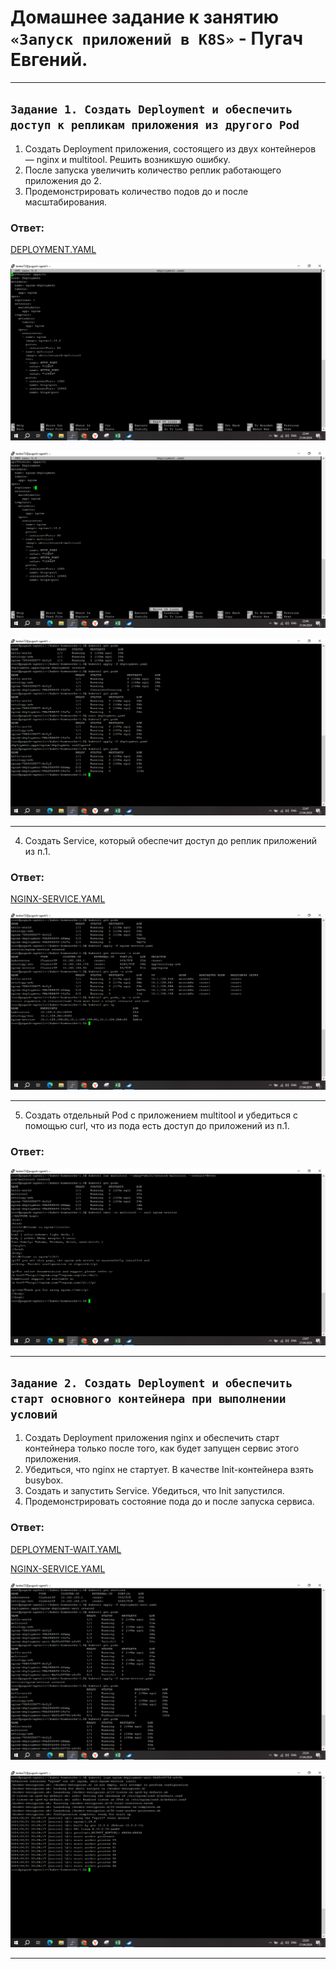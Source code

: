 # Домашнее задание к занятию `«Запуск приложений в K8S»` - Пугач Евгений.


---

## `Задание 1. Создать Deployment и обеспечить доступ к репликам приложения из другого Pod`

1. Создать Deployment приложения, состоящего из двух контейнеров — nginx и multitool. Решить возникшую ошибку.
2. После запуска увеличить количество реплик работающего приложения до 2.
3. Продемонстрировать количество подов до и после масштабирования.

### Ответ:

[DEPLOYMENT.YAML](https://github.com/PugachEV72/kuber-homeworks-1.3/blob/main/deployment.yaml)

![Скриншот 1](https://github.com/PugachEV72/Images/blob/master/2024-04-21_22-44-21.png)

![Скриншот 2](https://github.com/PugachEV72/Images/blob/master/2024-04-21_22-46-22.png)

![Скриншот 3](https://github.com/PugachEV72/Images/blob/master/2024-04-21_22-47-44.png)

---

4. Создать Service, который обеспечит доступ до реплик приложений из п.1.

### Ответ:

[NGINX-SERVICE.YAML](https://github.com/PugachEV72/kuber-homeworks-1.3/blob/main/nginx-service.yaml)

![Скриншот 4](https://github.com/PugachEV72/Images/blob/master/2024-04-21_23-01-54.png)

---

5. Создать отдельный Pod с приложением multitool и убедиться с помощью curl, что из пода есть доступ до приложений из п.1.

### Ответ:

![Скриншот 5](https://github.com/PugachEV72/Images/blob/master/2024-04-21_23-07-15.png)

---

## `Задание 2. Создать Deployment и обеспечить старт основного контейнера при выполнении условий`

1. Создать Deployment приложения nginx и обеспечить старт контейнера только после того, как будет запущен сервис этого приложения.
2. Убедиться, что nginx не стартует. В качестве Init-контейнера взять busybox.
3. Создать и запустить Service. Убедиться, что Init запустился.
4. Продемонстрировать состояние пода до и после запуска сервиса.

### Ответ:

[DEPLOYMENT-WAIT.YAML](https://github.com/PugachEV72/kuber-homeworks-1.3/blob/main/deployment-wait.yaml)

[NGINX-SERVICE.YAML](https://github.com/PugachEV72/kuber-homeworks-1.3/blob/main/nginx-service.yaml)

![Скриншот 6](https://github.com/PugachEV72/Images/blob/master/2024-04-21_23-26-49.png)

![Скриншот 7](https://github.com/PugachEV72/Images/blob/master/2024-04-21_23-29-40.png)

---


